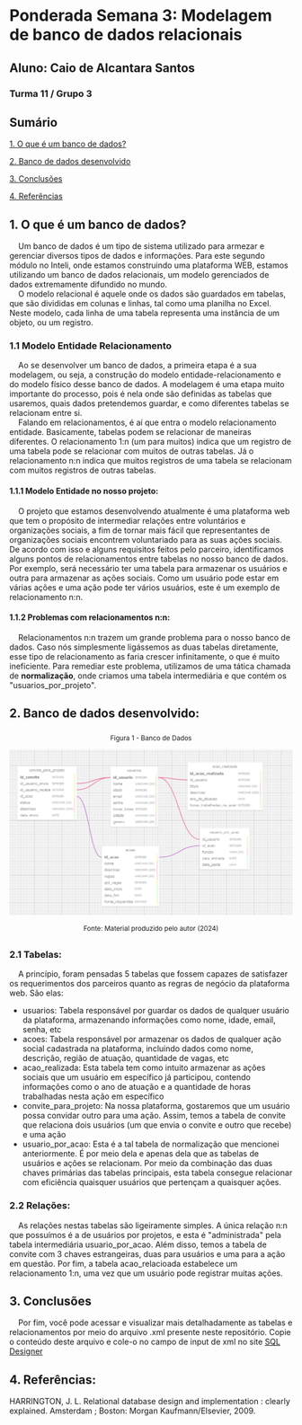 # Ponderada Semana 3: Modelagem de banco de dados relacionais
## Aluno: Caio de Alcantara Santos
### Turma 11 / Grupo 3


## Sumário

[1. O que é um banco de dados?](##1-o-que-é-um-banco-de-dados)

[2. Banco de dados desenvolvido](#2-banco-de-dados-desenvolvido)

[3. Conclusões](#3-conclusões)

[4. Referências](#4-referências)

## 1. O que é um banco de dados?

&nbsp;&nbsp;&nbsp;&nbsp;Um banco de dados é um tipo de sistema utilizado para armezar e gerenciar diversos tipos de dados e informações. Para este segundo módulo no Inteli, onde estamos construindo uma plataforma WEB, estamos utilizando um banco de dados relacionais, um modelo gerenciados de dados extremamente difundido no mundo. <br>
&nbsp;&nbsp;&nbsp;&nbsp;O modelo relacional é aquele onde os dados são guardados em tabelas, que são divididas em colunas e linhas, tal como uma planilha no Excel. Neste modelo, cada linha de uma tabela representa uma instância de um objeto, ou um registro.

### 1.1 Modelo Entidade Relacionamento

&nbsp;&nbsp;&nbsp;&nbsp;Ao se desenvolver um banco de dados, a primeira etapa é a sua modelagem, ou seja, a construção do modelo entidade-relacionamento e do modelo físico desse banco de dados. A modelagem é uma etapa muito importante do processo, pois é nela onde são definidas as tabelas que usaremos, quais dados pretendemos guardar, e como diferentes tabelas se relacionam entre si. <br>
&nbsp;&nbsp;&nbsp;&nbsp;Falando em relacionamentos, é aí que entra o modelo relacionamento entidade. Basicamente, tabelas podem se relacionar de maneiras diferentes. O relacionamento 1:n (um para muitos) indica que um registro de uma tabela pode se relacionar com muitos de outras tabelas. Já o relacionamento n:n indica que muitos registros de uma tabela se relacionam com muitos registros de outras tabelas.

#### 1.1.1 Modelo Entidade no nosso projeto:
&nbsp;&nbsp;&nbsp;&nbsp;O projeto que estamos desenvolvendo atualmente é uma plataforma web que tem o propósito de intermediar relações entre voluntários e organizações sociais, a fim de tornar mais fácil que representantes de organizações sociais encontrem voluntariado para as suas ações sociais. De acordo com isso e alguns requisitos feitos pelo parceiro, identificamos alguns pontos de relacionamentos entre tabelas no nosso banco de dados. Por exemplo, será necessário ter uma tabela para armazenar os usuários e outra para armazenar as ações sociais. Como um usuário pode estar em várias ações e uma ação pode ter vários usuários, este é um exemplo de relacionamento n:n. 

#### 1.1.2 Problemas com relacionamentos n:n:
&nbsp;&nbsp;&nbsp;&nbsp;Relacionamentos n:n trazem um grande problema para o nosso banco de dados. Caso nós simplesmente ligássemos as duas tabelas diretamente, esse tipo de relacionamento as faria crescer infinitamente, o que é muito ineficiente. Para remediar este problema, utilizamos de uma tática chamada de **normalização**, onde criamos uma tabela intermediária e que contém os "usuarios_por_projeto".

## 2. Banco de dados desenvolvido:

<div align="center">
   
   <sub>Figura 1 - Banco de Dados </sub>

   <img src="database_image.jpeg"> 
   
   <sup>Fonte: Material produzido pelo autor (2024)</sup>
   
</div>

### 2.1 Tabelas:
&nbsp;&nbsp;&nbsp;&nbsp;A princípio, foram pensadas 5 tabelas que fossem capazes de satisfazer os requerimentos dos parceiros quanto as regras de negócio da plataforma web. São elas:
* usuarios: Tabela responsável por guardar os dados de qualquer usuário da plataforma, armazenando informações como nome, idade, email, senha, etc
* acoes: Tabela responsável por armazenar os dados de qualquer ação social cadastrada na plataforma, incluindo dados como nome, descrição, região de atuação, quantidade de vagas, etc
* acao_realizada: Esta tabela tem como intuito armazenar as ações sociais que um usuário em específico já participou, contendo informações como o ano de atuação e a quantidade de horas trabalhadas nesta ação em específico
* convite_para_projeto: Na nossa plataforma, gostaremos que um usuário possa convidar outro para uma ação. Assim, temos a tabela de convite que relaciona dois usuários (um que envia o convite e outro que recebe) e uma ação
* usuario_por_acao: Esta é a tal tabela de normalização que mencionei anteriormente. É por meio dela e apenas dela que as tabelas de usuários e ações se relacionam. Por meio da combinação das duas chaves primárias das tabelas principais, esta tabela consegue relacionar com eficiência quaisquer usuários que pertençam a quaisquer ações. 

### 2.2 Relações:
&nbsp;&nbsp;&nbsp;&nbsp;As relações nestas tabelas são ligeiramente simples. A única relação n:n que possuímos é a de usuários por projetos, e esta é "administrada" pela tabela intermediária usuario_por_acao. Além disso, temos a tabela de convite com 3 chaves estrangeiras, duas para usuários e uma para a ação em questão. Por fim, a tabela acao_relacioada estabelece um relacionamento 1:n, uma vez que um usuário pode registrar muitas ações. 

## 3. Conclusões
&nbsp;&nbsp;&nbsp;&nbsp;Por fim, você pode acessar e visualizar mais detalhadamente as tabelas e relacionamentos por meio do arquivo .xml presente neste repositório. Copie o conteúdo deste arquivo e cole-o no campo de input de xml no site <a href="https://sql.toad.cz/?keyword=online_library">SQL Designer</a>

## 4. Referências:
HARRINGTON, J. L. Relational database design and implementation : clearly explained. Amsterdam ; Boston: Morgan Kaufmann/Elsevier, 2009.

‌